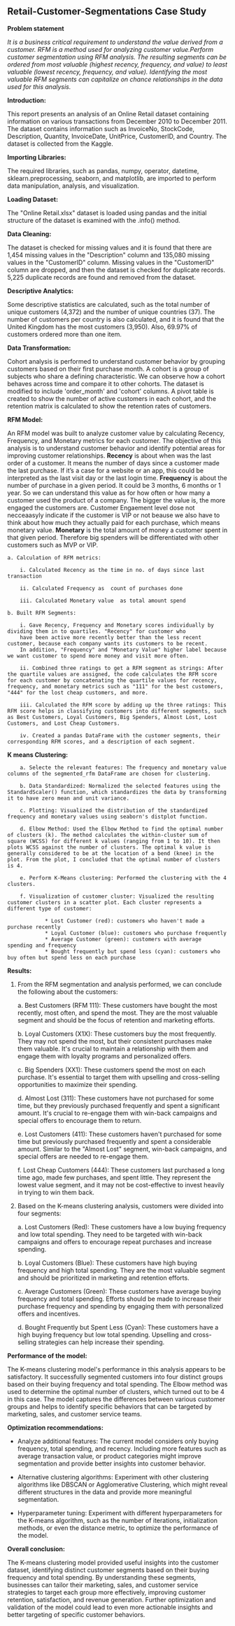 ## Retail-Customer-Segmentations Case Study

**Problem statement**

*It is a business critical requirement to understand the value derived from a customer. RFM is a method used for analyzing customer value.Perform customer segmentation using RFM analysis. The resulting segments can be ordered from most valuable (highest recency, frequency, and value) to least valuable (lowest recency, frequency, and value). Identifying the most valuable RFM segments can capitalize on chance relationships in the data used for this analysis.*

**Introduction:**

This report presents an analysis of an Online Retail dataset containing information on various transactions from December 2010 to December 2011. The dataset contains information such as InvoiceNo, StockCode, Description, Quantity, InvoiceDate, UnitPrice, CustomerID, and Country. The dataset is collected from the Kaggle.

**Importing Libraries:**

The required libraries, such as pandas, numpy, operator, datetime, sklearn.preprocessing, seaborn, and matplotlib, are imported to perform data manipulation, analysis, and visualization.

**Loading Dataset:**

The "Online Retail.xlsx" dataset is loaded using pandas and the initial structure of the dataset is examined with the .info() method.

**Data Cleaning:**

The dataset is checked for missing values and it is found that there are 1,454 missing values in the "Description" column and 135,080 missing values in the "CustomerID" column. Missing values in the "CustomerID" column are dropped, and then the dataset is checked for duplicate records. 5,225 duplicate records are found and removed from the dataset.

**Descriptive Analytics:**

Some descriptive statistics are calculated, such as the total number of unique customers (4,372) and the number of unique countries (37). The number of customers per country is also calculated, and it is found that the United Kingdom has the most customers (3,950). Also, 69.97% of customers ordered more than one item.

**Data Transformation:**

Cohort analysis is performed to understand customer behavior by grouping customers based on their first purchase month. A cohort is a group of subjects who share a defining characteristic. We can observe how a cohort behaves across time and compare it to other cohorts. The dataset is modified to include 'order_month' and 'cohort' columns. A pivot table is created to show the number of active customers in each cohort, and the retention matrix is calculated to show the retention rates of customers.

**RFM Model:**

An RFM model was built to analyze customer value by calculating Recency, Frequency, and Monetary metrics for each customer. The objective of this analysis is to understand customer behavior and identify potential areas for improving customer relationships. **Recency** is about when was the last order of a customer. It means the number of days since a customer made the last purchase. If it’s a case for a website or an app, this could be interpreted as the last visit day or the last login time. **Frequency** is about the number of purchase in a given period. It could be 3 months, 6 months or 1 year. So we can understand this value as for how often or how many a customer used the product of a company. The bigger the value is, the more engaged the customers are. Customer Engaement level dose not necceaasyly indicate if the customer is VIP or not beause we also have to think about how much they actually paid for each purchase, which means monetary value. **Monetary** is the total amount of money a customer spent in that given period. Therefore big spenders will be differentiated with other customers such as MVP or VIP.

    a. Calculation of RFM metrics:

        i. Calculated Recency as the time in no. of days since last transaction

        ii. Calculated Frequency as  count of purchases done 

        iii. Calculated Monetary value  as total amount spend 

    b. Built RFM Segments:

        i. Gave Recency, Frequency and Monetary scores individually by dividing them in to quartiles. "Recency" for customer who 
        have been active more recently better than the less recent customer, because each company wants its customers to be recent.
        In addition, "Frequency" and "Monetary Value" higher label because we want customer to spend more money and visit more often.

        ii. Combined three ratings to get a RFM segment as strings: After the quartile values are assigned, the code calculates the RFM score for each customer by concatenating the quartile values for recency, frequency, and monetary metrics such as "111" for the best customers, "444" for the lost cheap customers, and more.

        iii. Calculated the RFM score by adding up the three ratings: This RFM score helps in classifying customers into different segments, such as Best Customers, Loyal Customers, Big Spenders, Almost Lost, Lost Customers, and Lost Cheap Customers.
        
        iv. Created a pandas DataFrame with the customer segments, their corresponding RFM scores, and a description of each segment. 

**K means Clustering:**

        a. Selecte the relevant features: The frequency and monetary value columns of the segmented_rfm DataFrame are chosen for clustering.

        b. Data Standardized: Normalized the selected features using the StandardScaler() function, which standardizes the data by transforming it to have zero mean and unit variance.

        c. Plotting: Visualized the distribution of the standardized frequency and monetary values using seaborn's distplot function.

        d. Elbow Method: Used the Elbow Method to find the optimal number of clusters (k). The method calculates the within-cluster sum of square (WCSS) for different k values (ranging from 1 to 10). It then plots WCSS against the number of clusters. The optimal k value is generally considered to be at the location of a bend (knee) in the plot. From the plot, I concluded that the optimal number of clusters is 4.

        e. Perform K-Means clustering: Performed the clustering with the 4 clusters.

        f. Visualization of customer cluster: Visualized the resulting customer clusters in a scatter plot. Each cluster represents a different type of customer:

                * Lost Customer (red): customers who haven't made a purchase recently
                * Loyal Customer (blue): customers who purchase frequently
                * Average Customer (green): customers with average spending and frequency
                * Bought frequently but spend less (cyan): customers who buy often but spend less on each purchase

**Results:**

1. From the RFM segmentation and analysis performed, we can conclude the following about the customers:

    a. Best Customers (RFM 111): These customers have bought the most recently, most often, and spend the most. They are the most valuable segment and should be the focus of retention and marketing efforts.

    b. Loyal Customers (X1X): These customers buy the most frequently. They may not spend the most, but their consistent purchases make them valuable. It's crucial to maintain a relationship with them and engage them with loyalty programs and personalized offers.

    c. Big Spenders (XX1): These customers spend the most on each purchase. It's essential to target them with upselling and cross-selling opportunities to maximize their spending.

    d. Almost Lost (311): These customers have not purchased for some time, but they previously purchased frequently and spent a significant amount. It's crucial to re-engage them with win-back campaigns and special offers to encourage them to return.

    e. Lost Customers (411): These customers haven't purchased for some time but previously purchased frequently and spent a considerable amount. Similar to the "Almost Lost" segment, win-back campaigns, and special offers are needed to re-engage them.

    f. Lost Cheap Customers (444): These customers last purchased a long time ago, made few purchases, and spent little. They represent the lowest value segment, and it may not be cost-effective to invest heavily in trying to win them back.

2. Based on the K-means clustering analysis, customers were divided into four segments:

    a. Lost Customers (Red): These customers have a low buying frequency and low total spending. They need to be targeted with win-back campaigns and offers to encourage repeat purchases and increase spending.

    b. Loyal Customers (Blue): These customers have high buying frequency and high total spending. They are the most valuable segment and should be prioritized in marketing and retention efforts.

    c. Average Customers (Green): These customers have average buying frequency and total spending. Efforts should be made to increase their purchase frequency and spending by engaging them with personalized offers and incentives.

    d. Bought Frequently but Spent Less (Cyan): These customers have a high buying frequency but low total spending. Upselling and cross-selling strategies can help increase their spending.
    
**Performance of the model:**

The K-means clustering model's performance in this analysis appears to be satisfactory. It successfully segmented customers into four distinct groups based on their buying frequency and total spending. The Elbow method was used to determine the optimal number of clusters, which turned out to be 4 in this case. The model captures the differences between various customer groups and helps to identify specific behaviors that can be targeted by marketing, sales, and customer service teams.

**Optimization recommendations:**

* Analyze additional features: The current model considers only buying frequency, total spending, and recency. Including more features such as average transaction value, or product categories might improve segmentation and provide better insights into customer behavior.

* Alternative clustering algorithms: Experiment with other clustering algorithms like DBSCAN or Agglomerative Clustering, which might reveal different structures in the data and provide more meaningful segmentation.

* Hyperparameter tuning: Experiment with different hyperparameters for the K-means algorithm, such as the number of iterations, initialization methods, or even the distance metric, to optimize the performance of the model.

**Overall conclusion:**

The K-means clustering model provided useful insights into the customer dataset, identifying distinct customer segments based on their buying frequency and total spending. By understanding these segments, businesses can tailor their marketing, sales, and customer service strategies to target each group more effectively, improving customer retention, satisfaction, and revenue generation. Further optimization and validation of the model could lead to even more actionable insights and better targeting of specific customer behaviors.



